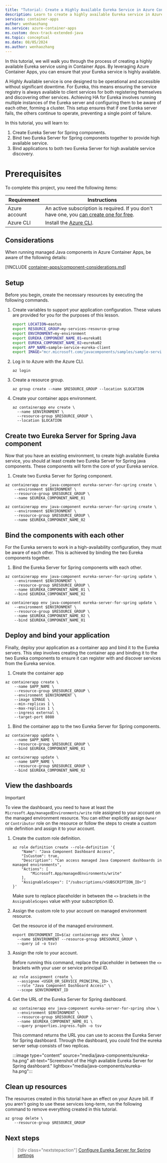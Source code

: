 ```yaml
---
title: "Tutorial: Create a Highly Available Eureka Service in Azure Container Apps"
description: Learn to create a highly available Eureka service in Azure Container Apps.
services: container-apps
author: wenhaozhang
ms.service: azure-container-apps
ms.custom: devx-track-extended-java
ms.topic: conceptual
ms.date: 08/05/2024
ms.author: wenhaozhang
---
```


In this tutorial, we will walk you through the process of creating a highly available Eureka service using in Container Apps. By leveraging Azure Container Apps, you can ensure that your Eureka service is highly available.

A Highly Available service is one designed to be operational and accessible without significant downtime. For Eureka, this means ensuring the service registry is always available to client services for both registering themselves and discovering other services. Achieving HA for Eureka involves running multiple instances of the Eureka server and configuring them to be aware of each other, forming a cluster. This setup ensures that if one Eureka server fails, the others continue to operate, preventing a single point of failure.

In this tutorial, you will learn to:

1. Create Eureka Server for Spring components.
2. Bind two Eureka Server for Spring components together to provide high available service.
3. Bind applications to both two Eureka Server for high available service discovery.

# Prerequisites

To complete this project, you need the following items:

| Requirement  | Instructions |
|--|--|
| Azure account | An active subscription is required. If you don't have one, you [can create one for free](https://azure.microsoft.com/free/). |
| Azure CLI | Install the [Azure CLI](/cli/azure/install-azure-cli).|

## Considerations

When running managed Java components in Azure Container Apps, be aware of the following details:

[!INCLUDE [container-apps/component-considerations.md](../../includes/container-apps/component-considerations.md)]

## Setup

Before you begin, create the necessary resources by executing the following commands.

1.  Create variables to support your application configuration. These values are provided for you for the purposes of this lesson.
 
    ```bash
    export LOCATION=eastus
    export RESOURCE_GROUP=my-services-resource-group
    export ENVIRONMENT=my-environment
    export EUREKA_COMPONENT_NAME_01=eureka01
    export EUREKA_COMPONENT_NAME_02=eureka02
    export APP_NAME=sample-service-eureka-client
    export IMAGE="mcr.microsoft.com/javacomponents/samples/sample-service-eureka-client:latest"
    ```
2. Log in to Azure with the Azure CLI.

    ```azurecli
    az login
    ```

3. Create a resource group.

    ```azurecli
    az group create --name $RESOURCE_GROUP --location $LOCATION
    ```

4. Create your container apps environment.

    ```azurecli
    az containerapp env create \
      --name $ENVIRONMENT \
      --resource-group $RESOURCE_GROUP \
      --location $LOCATION
    ```

## Create two Eureka Server for Spring Java component

Now that you have an existing environment, to create high available Eureka service, you should at least create two Eureka Server for Spring java components. These components will form the core of your Eureka service.

1. Create two Eureka Server for Spring component.

```azurecli
az containerapp env java-component eureka-server-for-spring create \
    --environment $ENVIRONMENT \
    --resource-group $RESOURCE_GROUP \
    --name $EUREKA_COMPONENT_NAME_01
```

```azurecli
az containerapp env java-component eureka-server-for-spring create \
    --environment $ENVIRONMENT \
    --resource-group $RESOURCE_GROUP \
    --name $EUREKA_COMPONENT_NAME_02
```

## Bind the components with each other

For the Eureka servers to work in a high-availability configuration, they must be aware of each other. This is achieved by binding the two Eureka components together.

1. Bind the Eureka Server for Spring components with each other.

```azurecli
az containerapp env java-component eureka-server-for-spring update \
    --environment $ENVIRONMENT \
    --resource-group $RESOURCE_GROUP \
    --name $EUREKA_COMPONENT_NAME_01 \
    --bind $EUREKA_COMPONENT_NAME_02
```

```azurecli
az containerapp env java-component eureka-server-for-spring update \
    --environment $ENVIRONMENT \
    --resource-group $RESOURCE_GROUP \
    --name $EUREKA_COMPONENT_NAME_02 \
    --bind $EUREKA_COMPONENT_NAME_01
```

## Deploy and bind your application

Finally, deploy your application as a container app and bind it to the Eureka servers. This step involves creating the container app and binding it to the two Eureka components to ensure it can register with and discover services from the Eureka service.

1. Create the container app 

```azurecli
az containerapp create \
    --name $APP_NAME \
    --resource-group $RESOURCE_GROUP \
    --environment $ENVIRONMENT \
    --image $IMAGE \
    --min-replicas 1 \
    --max-replicas 1 \
    --ingress external \
    --target-port 8080
```

1. Bind the container app to the two Eureka Server for Spring components.

```azurecli
az containerapp update \
    --name $APP_NAME \
    --resource-group $RESOURCE_GROUP \
    --bind $EUREKA_COMPONENT_NAME_01 
```

```azurecli
az containerapp update \
    --name $APP_NAME \
    --resource-group $RESOURCE_GROUP \
    --bind $EUREKA_COMPONENT_NAME_02
```

## View the dashboards

> [!IMPORTANT]
> To view the dashboard, you need to have at least the `Microsoft.App/managedEnvironments/write` role assigned to your account on the managed environment resource. You can either explicitly assign `Owner` or `Contributor` role on the resource or follow the steps to create a custom role definition and assign it to your account.

1. Create the custom role definition.

    ```azurecli
    az role definition create --role-definition '{
        "Name": "Java Component Dashboard Access",
        "IsCustom": true,
        "Description": "Can access managed Java Component dashboards in managed environments",
        "Actions": [
            "Microsoft.App/managedEnvironments/write"
        ],
        "AssignableScopes": ["/subscriptions/<SUBSCRIPTION_ID>"]
    }'
    ```

    Make sure to replace placeholder in between the `<>` brackets in the `AssignableScopes` value with your subscription ID.

1. Assign the custom role to your account on managed environment resource.

    Get the resource id of the managed environment.

    ```azurecli
    export ENVIRONMENT_ID=$(az containerapp env show \
      --name $ENVIRONMENT --resource-group $RESOURCE_GROUP \
      --query id -o tsv)
    ```

1. Assign the role to your account.

    Before running this command, replace the placeholder in between the `<>` brackets with your user or service principal ID.

    ```azurecli
    az role assignment create \
      --assignee <USER_OR_SERVICE_PRINCIPAL_ID> \
      --role "Java Component Dashboard Access" \
      --scope $ENVIRONMENT_ID
    ```

1. Get the URL of the Eureka Server for Spring dashboard.

    ```azurecli
    az containerapp env java-component eureka-server-for-spring show \
      --environment $ENVIRONMENT \
      --resource-group $RESOURCE_GROUP \
      --name $EUREKA_COMPONENT_NAME_01 \
      --query properties.ingress.fqdn -o tsv
    ```

    This command returns the URL you can use to access the Eureka Server for Spring dashboard. Through the dashboard, you could find the eureka server setup consists of two replicas.

    :::image type="content" source="media/java-components/eureka-ha.png" alt-text="Screenshot of the High available Eureka Server for Spring dashboard."  lightbox="media/java-components/eureka-ha.png":::

## Clean up resources

The resources created in this tutorial have an effect on your Azure bill. If you aren't going to use these services long-term, run the following command to remove everything created in this tutorial.

```azurecli
az group delete \
    --resource-group $RESOURCE_GROUP
```

## Next steps

> [!div class="nextstepaction"]
> [Configure Eureka Server for Spring settings](java-eureka-server-usage.md)
